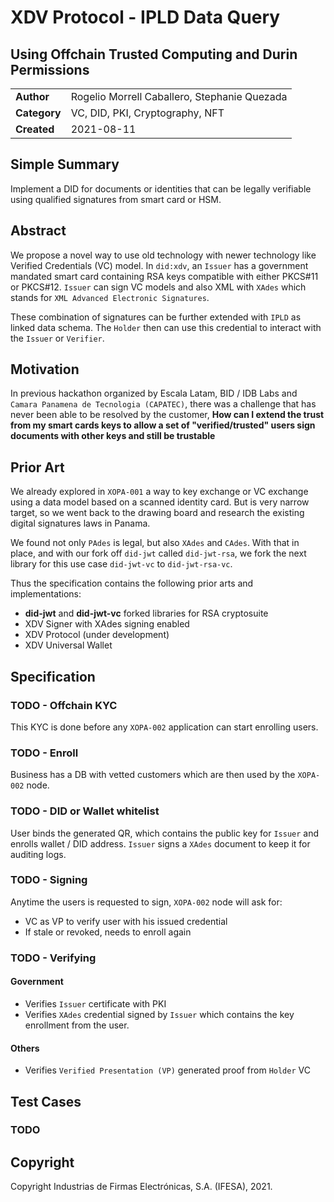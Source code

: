 
# 
# XDV Protocol - IPLD Data Query
## Using Offchain Trusted Computing and Durin Permissions


<table>
  <tr>
   <td><strong>Author</strong>
   </td>
   <td>Rogelio Morrell Caballero, Stephanie Quezada
   </td>
  </tr>
  <tr>
   <td><strong>Category</strong>
   </td>
   <td>VC, DID, PKI, Cryptography, NFT
   </td>
  </tr>
  <tr>
   <td><strong>Created</strong>
   </td>
   <td>2021-08-11
   </td>
  </tr>
</table>



##   Simple Summary

Implement a DID for documents or identities that can be legally verifiable using qualified signatures from smart card or HSM.

##  Abstract

We propose a novel way to  use old technology with newer technology like Verified Credentials (VC) model. In `did:xdv`, an `Issuer` has a government mandated
smart card containing RSA keys compatible with either PKCS#11 or PKCS#12. `Issuer` can sign VC models and also XML with `XAdes` which stands for `XML Advanced Electronic Signatures`.

These combination of signatures can be further extended with `IPLD` as linked data schema. The `Holder` then can use this credential to interact with the `Issuer`
or `Verifier`.


##  Motivation

In previous hackathon organized by Escala Latam, BID / IDB Labs and `Camara Panamena de Tecnologia (CAPATEC)`, there was a challenge that has never been able to be resolved
by the customer, **How can I extend the trust from my smart cards keys to allow a set of "verified/trusted" users sign documents with other keys and still be trustable**


##  Prior Art

We already explored in `XOPA-001` a way to key exchange or VC exchange using a data model based on a scanned identity card. But is very narrow target, so we went
back to the drawing board and research the existing digital signatures laws in Panama.

We found not only `PAdes` is legal, but also `XAdes` and `CAdes`. With that in place, and with our fork off `did-jwt` called `did-jwt-rsa`, we fork the next library
for this use case `did-jwt-vc` to `did-jwt-rsa-vc`.

Thus the specification contains the following prior arts and implementations:

- **did-jwt** and **did-jwt-vc** forked libraries for RSA cryptosuite
- XDV Signer with XAdes signing enabled
- XDV Protocol (under development)
- XDV Universal Wallet



## Specification

### TODO - Offchain KYC

This KYC is done before any `XOPA-002` application can start enrolling users.

### TODO - Enroll

Business has a DB with vetted customers which are then used by the `XOPA-002` node.

### TODO - DID or Wallet whitelist

User binds the generated QR, which contains the public key for `Issuer` and enrolls wallet / DID address. `Issuer` signs a `XAdes` document
to keep it for auditing logs.


### TODO - Signing

Anytime the users is requested to sign, `XOPA-002` node will ask for:

- VC as VP to verify user with his issued credential
- If stale or revoked, needs to enroll again

### TODO - Verifying

#### Government

- Verifies `Issuer` certificate with PKI
- Verifies `XAdes` credential signed by `Issuer` which contains the key enrollment from the user.

#### Others

- Verifies `Verified Presentation (VP)` generated proof from `Holder` VC

##  Test Cases

### TODO

##  Copyright

Copyright Industrias de Firmas Electrónicas, S.A. (IFESA), 2021.